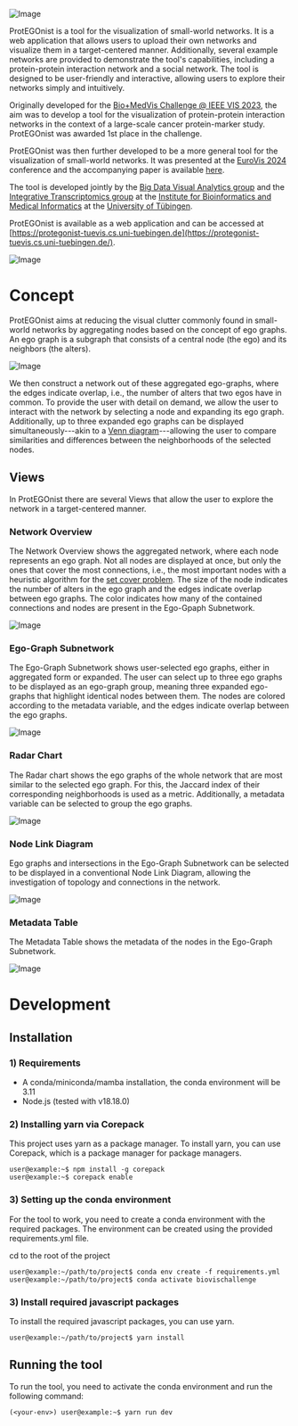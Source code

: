 ![Image](https://raw.githubusercontent.com/UniTuebingen-BDVA/ProtEGOnist/5c315f95719c5099266f6ac86e45b38ee1b329e6/assets/ProtegonistLogo.svg)

ProtEGOnist is a tool for the visualization of small-world networks. It is a web application that allows users to upload their own networks and visualize them in a target-centered manner.
Additionally, several example networks are provided to demonstrate the tool's capabilities, including a protein-protein interaction network and a social network.
The tool is designed to be user-friendly and interactive, allowing users to explore their networks simply and intuitively.

Originally developed for the [Bio+MedVis Challenge @ IEEE VIS 2023](http://biovis.net/2023/biovisChallenges_vis/), the aim was to develop a tool for the visualization of protein-protein interaction networks in the context of a large-scale cancer protein-marker study.
ProtEGOnist was awarded 1st place in the challenge.

ProtEGOnist was then further developed to be a more general tool for the visualization of small-world networks.
It was presented at the [EuroVis 2024](https://event.sdu.dk/eurovis) conference and the accompanying paper is available [here](https://doi.org/).

The tool is developed jointly by the [Big Data Visual Analytics group](https://uni-tuebingen.de/en/fakultaeten/mathematisch-naturwissenschaftliche-fakultaet/fachbereiche/informatik/lehrstuehle/big-data-visual-analytics-in-life-sciences/big-data-visual-analytics/) and the [Integrative Transcriptomics group](https://uni-tuebingen.de/en/fakultaeten/mathematisch-naturwissenschaftliche-fakultaet/fachbereiche/informatik/lehrstuehle/integrative-transcriptomics/home/) at the [Institute for Bioinformatics and Medical Informatics](https://uni-tuebingen.de/en/faculties/faculty-of-science/departments/interfaculty-facilities/ibmi/institute/) at the [University of Tübingen](https://uni-tuebingen.de/en/).

ProtEGOnist is available as a web application and can be accessed at [https://protegonist-tuevis.cs.uni-tuebingen.de](https://protegonist-tuevis.cs.uni-tuebingen.de/).

![Image](https://raw.githubusercontent.com/UniTuebingen-BDVA/ProtEGOnist/readmeAssets/assets/overview.png)

# Concept

ProtEGOnist aims at reducing the visual clutter commonly found in small-world networks by aggregating nodes based on the concept of ego graphs.
An ego graph is a subgraph that consists of a central node (the ego) and its neighbors (the alters).

![Image](https://raw.githubusercontent.com/UniTuebingen-BDVA/ProtEGOnist/5c315f95719c5099266f6ac86e45b38ee1b329e6/assets/Ego-Concept.svg)

We then construct a network out of these aggregated ego-graphs, where the edges indicate overlap, i.e., the number of alters that two egos have in common.
To provide the user with detail on demand, we allow the user to interact with the network by selecting a node and expanding its ego graph.
Additionally, up to three expanded ego graphs can be displayed simultaneously---akin to a [Venn diagram](https://en.wikipedia.org/wiki/Venn_diagram)---allowing the user to compare similarities and differences between the neighborhoods of the selected nodes.

## Views

In ProtEGOnist there are several Views that allow the user to explore the network in a target-centered manner.

### Network Overview

The Network Overview shows the aggregated network, where each node represents an ego graph.
Not all nodes are displayed at once, but only the ones that cover the most connections, i.e., the most important nodes with a heuristic algorithm for the [set cover problem](https://en.wikipedia.org/wiki/Set_cover_problem).
The size of the node indicates the number of alters in the ego graph and the edges indicate overlap between ego graphs.
The color indicates how many of the contained connections and nodes are present in the Ego-Gpaph Subnetwork.

![Image](https://github.com/UniTuebingen-BDVA/ProtEGOnist/blob/readmeAssets/assets/Overview.png?raw=true)

### Ego-Graph Subnetwork

The Ego-Graph Subnetwork shows user-selected ego graphs, either in aggregated form or expanded.
The user can select up to three ego graphs to be displayed as an ego-graph group, meaning three expanded ego-graphs that highlight identical nodes between them.
The nodes are colored according to the metadata variable, and the edges indicate overlap between the ego graphs.

![Image](https://github.com/UniTuebingen-BDVA/ProtEGOnist/blob/readmeAssets/assets/Subnetwork.png?raw=true)

### Radar Chart

The Radar chart shows the ego graphs of the whole network that are most similar to the selected ego graph.
For this, the Jaccard index of their corresponding neighborhoods is used as a metric.
Additionally, a metadata variable can be selected to group the ego graphs.

![Image](https://github.com/UniTuebingen-BDVA/ProtEGOnist/blob/readmeAssets/assets/Radar.png?raw=true)

### Node Link Diagram

Ego graphs and intersections in the Ego-Graph Subnetwork can be selected to be displayed in a conventional Node Link Diagram, allowing the investigation of topology and connections in the network.

![Image](https://github.com/UniTuebingen-BDVA/ProtEGOnist/blob/readmeAssets/assets/nodeLink.png?raw=true)

### Metadata Table

The Metadata Table shows the metadata of the nodes in the Ego-Graph Subnetwork.

![Image](https://github.com/UniTuebingen-BDVA/ProtEGOnist/blob/readmeAssets/assets/table.png?raw=true)

# Development

## Installation

### 1) Requirements

-   A conda/miniconda/mamba installation, the conda environment will be 3.11
-   Node.js (tested with v18.18.0)

### 2) Installing yarn via Corepack

This project uses yarn as a package manager. To install yarn, you can use Corepack, which is a package manager for package managers.

```console
user@example:~$ npm install -g corepack
user@example:~$ corepack enable
```

### 3) Setting up the conda environment

For the tool to work, you need to create a conda environment with the required packages. The environment can be created using the provided requirements.yml file.

cd to the root of the project

```console
user@example:~/path/to/project$ conda env create -f requirements.yml
user@example:~/path/to/project$ conda activate biovischallenge
```

### 3) Install required javascript packages

To install the required javascript packages, you can use yarn.

```console
user@example:~/path/to/project$ yarn install
```

## Running the tool

To run the tool, you need to activate the conda environment and run the following command:

```console
(<your-env>) user@example:~$ yarn run dev
```
